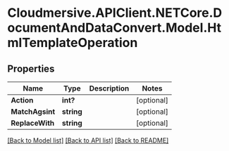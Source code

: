 # Cloudmersive.APIClient.NETCore.DocumentAndDataConvert.Model.HtmlTemplateOperation
## Properties

Name | Type | Description | Notes
------------ | ------------- | ------------- | -------------
**Action** | **int?** |  | [optional] 
**MatchAgsint** | **string** |  | [optional] 
**ReplaceWith** | **string** |  | [optional] 

[[Back to Model list]](../README.md#documentation-for-models) [[Back to API list]](../README.md#documentation-for-api-endpoints) [[Back to README]](../README.md)

